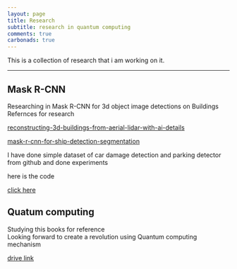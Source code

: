 ```yaml
---
layout: page
title: Research
subtitle: research in quantum computing 
comments: true
carbonads: true
---
```


This is a collection of research that i am working on it. 


---

## Mask R-CNN

Researching in Mask R-CNN for 3d object image detections on Buildings
Refernces for research

[reconstructing-3d-buildings-from-aerial-lidar-with-ai-details](https://medium.com/geoai/reconstructing-3d-buildings-from-aerial-lidar-with-ai-details-6a81cb3079c0) 

[mask-r-cnn-for-ship-detection-segmentation](https://towardsdatascience.com/mask-r-cnn-for-ship-detection-segmentation-a1108b5a083)


I have done simple dataset of car damage detection and parking detector from github and done experiments 

here is the code

[click here](https://github.com/geekylax/RCNN-object-detetction)


## Quatum computing 

Studying this books for reference  
Looking forward to create a revolution using  Quantum computing  mechanism

[drive link](https://drive.google.com/file/d/1jbJkpHWU2vm7u9tBeLrhv3N_LtNiWm1L/view?usp=sharing)
